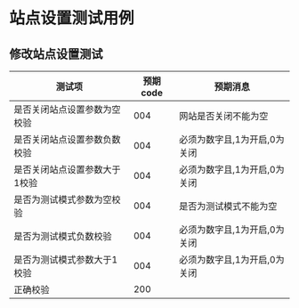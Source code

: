 # 站点设置测试用例

## 修改站点设置测试

| 测试项                        | 预期code | 预期消息                     |
| ----------------------------- | -------- | ---------------------------- |
| 是否关闭站点设置参数为空校验  | 004      | 网站是否关闭不能为空         |
| 是否关闭站点设置参数负数校验  | 004      | 必须为数字且,1为开启,0为关闭 |
| 是否关闭站点设置参数大于1校验 | 004      | 必须为数字且,1为开启,0为关闭 |
| 是否为测试模式参数为空校验  | 004      | 是否为测试模式不能为空       |
| 是否为测试模式负数校验  | 004      | 必须为数字且,1为开启,0为关闭 |
| 是否为测试模式参数大于1校验 | 004      | 必须为数字且,1为开启,0为关闭 |
| 正确校验 | 200      |  |

